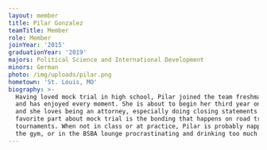 ```yaml
---
layout: member
title: Pilar Gonzalez
teamTitle: Member
role: Member
joinYear: '2015'
graduationYear: '2019'
majors: Political Science and International Development
minors: German
photo: /img/uploads/pilar.png
hometown: 'St. Louis, MO'
biography: >-
  Having loved mock trial in high school, Pilar joined the team freshman year
  and has enjoyed every moment. She is about to begin her third year on WUMT,
  and she loves being an attorney, especially doing closing statements. Her
  favorite part about mock trial is the bonding that happens on road trips to
  tournaments. When not in class or at practice, Pilar is probably napping, at
  the gym, or in the BSBA lounge procrastinating and drinking too much coffee.
---
```


